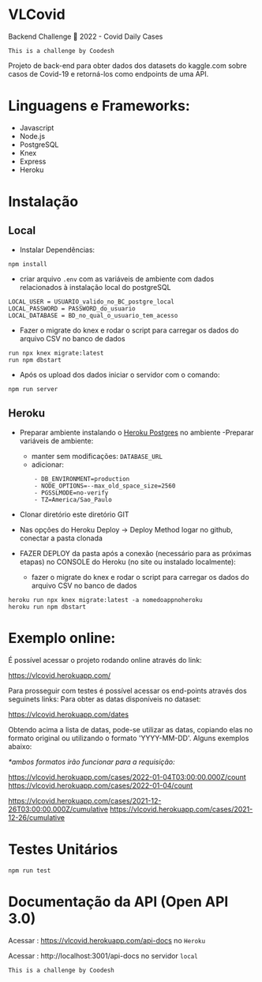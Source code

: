 # VLCovid
Backend Challenge 🏅 2022 - Covid Daily Cases
```
This is a challenge by Coodesh
```

Projeto de back-end para obter dados dos datasets do kaggle.com sobre casos de Covid-19 e retorná-los como endpoints de uma API.

# Linguagens e Frameworks:
- Javascript
- Node.js
- PostgreSQL
- Knex
- Express
- Heroku

# Instalação

## Local
- Instalar Dependências:
```
npm install
```
- criar arquivo ``.env`` com as variáveis de ambiente com dados relacionados à instalação local do postgreSQL
```
LOCAL_USER = USUARIO_valido_no_BC_postgre_local
LOCAL_PASSWORD = PASSWORD_do_usuario
LOCAL_DATABASE = BD_no_qual_o_usuario_tem_acesso
```

- Fazer o migrate do knex e rodar o script para carregar os dados do arquivo CSV no banco de dados
```
run npx knex migrate:latest
run npm dbstart

```
- Após os upload dos dados iniciar o servidor com o comando:
```
npm run server
```

## Heroku
- Preparar ambiente instalando o [Heroku Postgres](https://elements.heroku.com/addons/heroku-postgresql) no ambiente 
-Preparar variáveis de ambiente:
    - manter sem modificações: ``DATABASE_URL``
    - adicionar:
    ```
        - DB_ENVIRONMENT=production
        - NODE_OPTIONS=--max_old_space_size=2560
        - PGSSLMODE=no-verify
        - TZ=America/Sao_Paulo
    ```

- Clonar diretório este diretório GIT
- Nas opções do Heroku Deploy -> Deploy Method logar no github, conectar a pasta clonada
- FAZER DEPLOY da pasta após a conexão (necessário para as próximas etapas) no CONSOLE do Heroku (no site ou instalado localmente):
    - fazer o migrate do knex e rodar o script para carregar os dados do arquivo CSV no banco de dados
```
heroku run npx knex migrate:latest -a nomedoappnoheroku
heroku run npm dbstart

```

# Exemplo online:
É possível acessar o projeto rodando online através do link:

https://vlcovid.herokuapp.com/

Para prosseguir com testes é possível acessar os end-points através dos seguinets links:
Para obter as datas disponíveis no dataset:

https://vlcovid.herokuapp.com/dates

Obtendo acima a lista de datas, pode-se utilizar as datas, copiando elas no formato original ou utilizando o formato 'YYYY-MM-DD'. Alguns exemplos abaixo:

_*ambos formatos irão funcionar para a requisição:_

https://vlcovid.herokuapp.com/cases/2022-01-04T03:00:00.000Z/count
https://vlcovid.herokuapp.com/cases/2022-01-04/count

https://vlcovid.herokuapp.com/cases/2021-12-26T03:00:00.000Z/cumulative
https://vlcovid.herokuapp.com/cases/2021-12-26/cumulative

# Testes Unitários
```
npm run test
```
# Documentação da API (Open API 3.0)
Acessar : https://vlcovid.herokuapp.com/api-docs no ``Heroku``

Acessar : http://localhost:3001/api-docs no servidor ``local``

```
This is a challenge by Coodesh
```